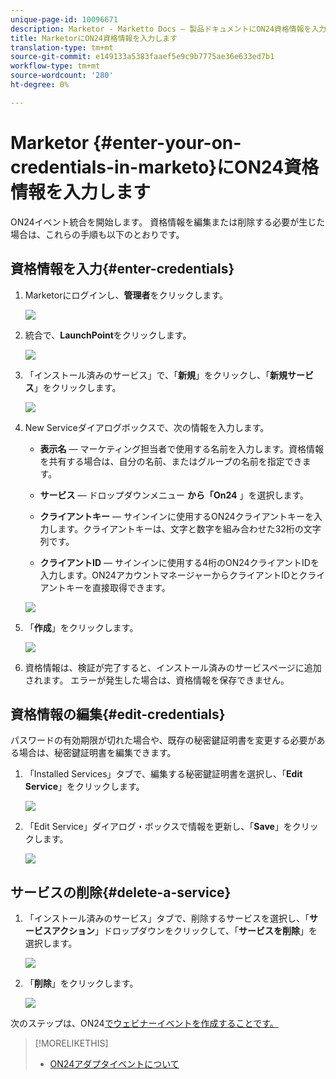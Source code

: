```yaml
---
unique-page-id: 10096671
description: Marketor - Marketto Docs — 製品ドキュメントにON24資格情報を入力します。
title: MarketorにON24資格情報を入力します
translation-type: tm+mt
source-git-commit: e149133a5383faaef5e9c9b7775ae36e633ed7b1
workflow-type: tm+mt
source-wordcount: '280'
ht-degree: 0%

---
```



# Marketor {#enter-your-on-credentials-in-marketo}にON24資格情報を入力します

ON24イベント統合を開始します。 資格情報を編集または削除する必要が生じた場合は、これらの手順も以下のとおりです。

## 資格情報を入力{#enter-credentials}

1. Marketorにログインし、**管理者**&#x200B;をクリックします。

   ![](assets/admin.png)

1. 統合で、**LaunchPoint**&#x200B;をクリックします。

   ![](assets/image2015-12-22-13-3a15-3a38.png)

1. 「インストール済みのサービス」で、「**新規**」をクリックし、「**新規サービス**」をクリックします。

   ![](assets/image2015-12-22-13-3a18-3a54.png)

1. New Serviceダイアログボックスで、次の情報を入力します。

   * **表示名**  — マーケティング担当者で使用する名前を入力します。資格情報を共有する場合は、自分の名前、またはグループの名前を指定できます。
   * **サービス**  — ドロップダウンメニュー **から「On24** 」を選択します。

   * **クライアントキー**  — サインインに使用するON24クライアントキーを入力します。クライアントキーは、文字と数字を組み合わせた32桁の文字列です。
   * **クライアントID**  — サインインに使用する4桁のON24クライアントIDを入力します。ON24アカウントマネージャーからクライアントIDとクライアントキーを直接取得できます。

   ![](assets/image2015-12-22-13-3a38-3a52.png)

1. 「**作成**」をクリックします。

   ![](assets/image2015-12-22-13-3a28-3a55.png)

1. 資格情報は、検証が完了すると、インストール済みのサービスページに追加されます。 エラーが発生した場合は、資格情報を保存できません。

## 資格情報の編集{#edit-credentials}

パスワードの有効期限が切れた場合や、既存の秘密鍵証明書を変更する必要がある場合は、秘密鍵証明書を編集できます。

1. 「Installed Services」タブで、編集する秘密鍵証明書を選択し、「**Edit Service**」をクリックします。

   ![](assets/six.png)

1. 「Edit Service」ダイアログ・ボックスで情報を更新し、「**Save**」をクリックします。

   ![](assets/seven.png)

## サービスの削除{#delete-a-service}

1. 「インストール済みのサービス」タブで、削除するサービスを選択し、「**サービスアクション**」ドロップダウンをクリックして、「**サービスを削除**」を選択します。

   ![](assets/eight.png)

1. 「**削除**」をクリックします。

   ![](assets/nine.png)

次のステップは、ON24[でウェビナーイベントを作成することです。](create-your-webinar-event-in-on24.md)

>[!MORELIKETHIS]
>
>* [ON24アダプタイベントについて](understanding-marketo-on24-adapter-events.md)

>



